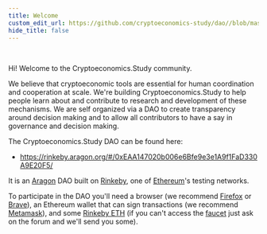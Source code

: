 ```yaml
---
title: Welcome
custom_edit_url: https://github.com/cryptoeconomics-study/dao//blob/master/about/welcome.md
hide_title: false
---
```

<!-- This file is generated by /website/scripts/sync-util.js - changes will be overwritten! -->

<br />

Hi! Welcome to the Cryptoeconomics.Study community.

We believe that cryptoeconomic tools are essential for human coordination and cooperation at scale. We're building Cryptoeconomics.Study to help people learn about and contribute to research and development of these mechanisms. We are self organized via a DAO to create transparency around decision making and to allow all contributors to have a say in governance and decision making.

The Cryptoeconomics.Study DAO can be found here:
- https://rinkeby.aragon.org/#/0xEAA147020b006e6Bfe9e3e1A9f1FaD330A9E20F5/

It is an [Aragon](https://aragon.org/) DAO built on [Rinkeby](https://www.rinkeby.io/#stats), one of [Ethereum](https://www.ethereum.org/)'s testing networks.

To participate in the DAO you'll need a browser (we recommend [Firefox](https://www.mozilla.org/en-US/firefox/new/) or [Brave](https://brave.com/)), an Ethereum wallet that can sign transactions (we recommend [Metamask](https://metamask.io/)), and some [Rinkeby ETH](https://faucet.rinkeby.io/) (if you can't access the [faucet](https://faucet.rinkeby.io/) just ask on the forum and we'll send you some).

<br />
